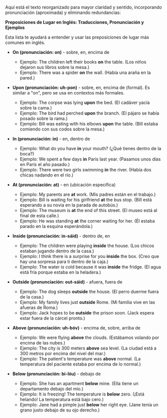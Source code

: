 Aquí está el texto reorganizado para mayor claridad y sentido, incorporando pronunciación (aproximada) y eliminando redundancias:

**Preposiciones de Lugar en Inglés: Traducciones, Pronunciación y Ejemplos**

Esta lista te ayudará a entender y usar las preposiciones de lugar más comunes en inglés.

*   **On (pronunciación: on)** - sobre, en, encima de
    *   Ejemplo: The children left their books **on** the table. (Los niños dejaron sus libros sobre la mesa.)
    *   Ejemplo: There was a spider **on** the wall. (Había una araña en la pared.)

*   **Upon (pronunciación: uh-pon)** - sobre, en, encima de (formal). Es similar a "on", pero se usa en contextos más formales.
    *   Ejemplo: The corpse was lying **upon** the bed. (El cadáver yacía sobre la cama.)
    *   Ejemplo: The bird had perched **upon** the branch. (El pájaro se había posado sobre la rama.)
    *   Ejemplo: Bill was eating with his elbows **upon** the table. (Bill estaba comiendo con sus codos sobre la mesa.)

*   **In (pronunciación: in)** - en, dentro de
    *   Ejemplo: What do you have **in** your mouth? (¿Qué tienes dentro de la boca?)
    *   Ejemplo: We spent a few days **in** Paris last year. (Pasamos unos días en París el año pasado.)
    *   Ejemplo: There were two girls swimming **in** the river. (Había dos chicas nadando en el río.)

*   **At (pronunciación: at)** - en (ubicación específica)
    *   Ejemplo: My parents are **at** work. (Mis padres están en el trabajo.)
    *   Ejemplo: Bill is waiting for his girlfriend **at** the bus stop. (Bill está esperando a su novia en la parada de autobús.)
    *   Ejemplo: The museum is **at** the end of this street. (El museo está al final de esta calle.)
    *   Ejemplo: He was standing **at** the corner waiting for her. (Él estaba parado en la esquina esperándola.)

*   **Inside (pronunciación: in-sáid)** - dentro de, en
    *   Ejemplo: The children were playing **inside** the house. (Los chicos estaban jugando dentro de la casa.)
    *   Ejemplo: I think there is a surprise for you **inside** the box. (Creo que hay una sorpresa para ti dentro de la caja.)
    *   Ejemplo: The water is cold because it was **inside** the fridge. (El agua está fría porque estaba en la heladera.)

*   **Outside (pronunciación: out-sáid)** - afuera, fuera de
    *   Ejemplo: The dog sleeps **outside** the house. (El perro duerme fuera de la casa.)
    *   Ejemplo: My family lives just **outside** Rome. (Mi familia vive en las afueras de Roma.)
    *   Ejemplo: Jack hopes to be **outside** the prison soon. (Jack espera estar fuera de la cárcel pronto.)

*   **Above (pronunciación: uh-bóv)** - encima de, sobre, arriba de
    *   Ejemplo: We were flying **above** the clouds. (Estábamos volando por encima de las nubes.)
    *   Ejemplo: The city is 300 meters **above** sea level. (La ciudad está a 300 metros por encima del nivel del mar.)
    *   Ejemplo: The patient's temperature was **above** normal. (La temperatura del paciente estaba por encima de lo normal.)

*   **Below (pronunciación: bi-lóu)** - debajo de
    *   Ejemplo: She has an apartment **below** mine. (Ella tiene un departamento debajo del mío.)
    *   Ejemplo: It is freezing! The temperature is **below** zero. (¡Está helando! La temperatura está bajo cero.)
    *   Ejemplo: Jane had a pimple just **below** her right eye. (Jane tenía un grano justo debajo de su ojo derecho.)
